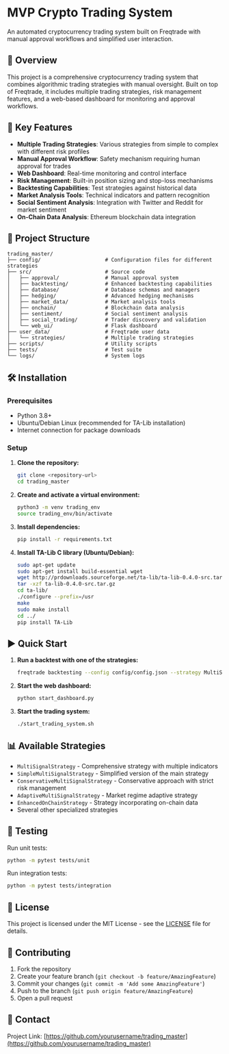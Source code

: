 # MVP Crypto Trading System

An automated cryptocurrency trading system built on Freqtrade with manual approval workflows and simplified user interaction.

## 🎯 Overview

This project is a comprehensive cryptocurrency trading system that combines algorithmic trading strategies with manual oversight. Built on top of Freqtrade, it includes multiple trading strategies, risk management features, and a web-based dashboard for monitoring and approval workflows.

## 🚀 Key Features

- **Multiple Trading Strategies**: Various strategies from simple to complex with different risk profiles
- **Manual Approval Workflow**: Safety mechanism requiring human approval for trades
- **Web Dashboard**: Real-time monitoring and control interface
- **Risk Management**: Built-in position sizing and stop-loss mechanisms
- **Backtesting Capabilities**: Test strategies against historical data
- **Market Analysis Tools**: Technical indicators and pattern recognition
- **Social Sentiment Analysis**: Integration with Twitter and Reddit for market sentiment
- **On-Chain Data Analysis**: Ethereum blockchain data integration

## 📁 Project Structure

```
trading_master/
├── config/                     # Configuration files for different strategies
├── src/                        # Source code
│   ├── approval/               # Manual approval system
│   ├── backtesting/            # Enhanced backtesting capabilities
│   ├── database/               # Database schemas and managers
│   ├── hedging/                # Advanced hedging mechanisms
│   ├── market_data/            # Market analysis tools
│   ├── onchain/                # Blockchain data analysis
│   ├── sentiment/              # Social sentiment analysis
│   ├── social_trading/         # Trader discovery and validation
│   └── web_ui/                 # Flask dashboard
├── user_data/                  # Freqtrade user data
│   └── strategies/             # Multiple trading strategies
├── scripts/                    # Utility scripts
├── tests/                      # Test suite
└── logs/                       # System logs
```

## 🛠️ Installation

### Prerequisites

- Python 3.8+
- Ubuntu/Debian Linux (recommended for TA-Lib installation)
- Internet connection for package downloads

### Setup

1. **Clone the repository:**
   ```bash
   git clone <repository-url>
   cd trading_master
   ```

2. **Create and activate a virtual environment:**
   ```bash
   python3 -m venv trading_env
   source trading_env/bin/activate
   ```

3. **Install dependencies:**
   ```bash
   pip install -r requirements.txt
   ```

4. **Install TA-Lib C library (Ubuntu/Debian):**
   ```bash
   sudo apt-get update
   sudo apt-get install build-essential wget
   wget http://prdownloads.sourceforge.net/ta-lib/ta-lib-0.4.0-src.tar.gz
   tar -xzf ta-lib-0.4.0-src.tar.gz
   cd ta-lib/
   ./configure --prefix=/usr
   make
   sudo make install
   cd ../
   pip install TA-Lib
   ```

## ▶️ Quick Start

1. **Run a backtest with one of the strategies:**
   ```bash
   freqtrade backtesting --config config/config.json --strategy MultiSignalStrategy
   ```

2. **Start the web dashboard:**
   ```bash
   python start_dashboard.py
   ```

3. **Start the trading system:**
   ```bash
   ./start_trading_system.sh
   ```

## 📊 Available Strategies

- `MultiSignalStrategy` - Comprehensive strategy with multiple indicators
- `SimpleMultiSignalStrategy` - Simplified version of the main strategy
- `ConservativeMultiSignalStrategy` - Conservative approach with strict risk management
- `AdaptiveMultiSignalStrategy` - Market regime adaptive strategy
- `EnhancedOnChainStrategy` - Strategy incorporating on-chain data
- Several other specialized strategies

## 🧪 Testing

Run unit tests:
```bash
python -m pytest tests/unit
```

Run integration tests:
```bash
python -m pytest tests/integration
```

## 📜 License

This project is licensed under the MIT License - see the [LICENSE](LICENSE) file for details.

## 🤝 Contributing

1. Fork the repository
2. Create your feature branch (`git checkout -b feature/AmazingFeature`)
3. Commit your changes (`git commit -m 'Add some AmazingFeature'`)
4. Push to the branch (`git push origin feature/AmazingFeature`)
5. Open a pull request

## 📧 Contact

Project Link: [https://github.com/yourusername/trading_master](https://github.com/yourusername/trading_master)